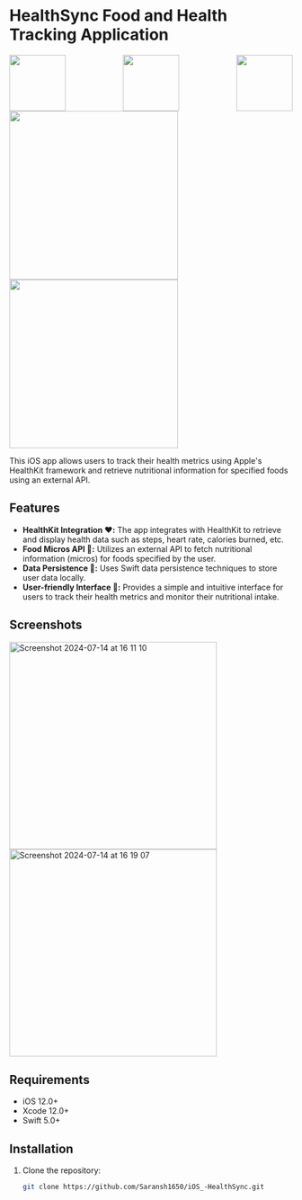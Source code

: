 # HealthSync Food and Health Tracking Application
<div style="display: flex; justify-content: space-between;">
<img src="https://camo.githubusercontent.com/00e2c707cc0c6569b30af7e10c4d00a06fcdbef69d1293a7495a24100e22dda7/68747470733a2f2f7777772e766563746f726c6f676f2e7a6f6e652f6c6f676f732f73776966742f73776966742d69636f6e2e737667" width="100"/>

<img src="https://github.com/user-attachments/assets/90ccce56-3f11-4c75-af26-3b5b22e1e1f5" width="100"/>

<img src="https://github.com/user-attachments/assets/de4be351-2894-45d4-9995-8d42d5a032a6" width="100"/>



</div>
<img src="https://github.com/user-attachments/assets/93b84f10-0e62-406f-977f-9d86319d96ac" width="300" style="padding-right: 200px;"/>


<img src="https://github.com/user-attachments/assets/6b721516-f3f3-4bcd-8209-437845dec6e4" width="300"/>





This iOS app allows users to track their health metrics using Apple's HealthKit framework and retrieve nutritional information for specified foods using an external API.

## Features

- **HealthKit Integration ♥️:** The app integrates with HealthKit to retrieve and display health data such as steps, heart rate, calories burned, etc.
- **Food Micros API 🛜:** Utilizes an external API to fetch nutritional information (micros) for foods specified by the user.
- **Data Persistence 💽:** Uses Swift data persistence techniques to store user data locally.
- **User-friendly Interface 🙋:** Provides a simple and intuitive interface for users to track their health metrics and monitor their nutritional intake.

## Screenshots

<img width="369" alt="Screenshot 2024-07-14 at 16 11 10" src="https://github.com/user-attachments/assets/74c64a83-1fc2-46d8-900f-e1bf837472c8">


<img width="369" alt="Screenshot 2024-07-14 at 16 19 07" src="https://github.com/user-attachments/assets/0a1b653e-8591-477c-9de9-612a71a9b7dd">


## Requirements

- iOS 12.0+
- Xcode 12.0+
- Swift 5.0+

## Installation

1. Clone the repository:

   ```bash
   git clone https://github.com/Saransh1650/iOS_-HealthSync.git
